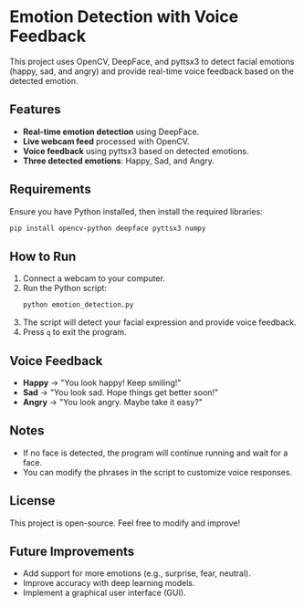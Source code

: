 # Emotion Detection with Voice Feedback

This project uses OpenCV, DeepFace, and pyttsx3 to detect facial emotions (happy, sad, and angry) and provide real-time voice feedback based on the detected emotion.

## Features
- **Real-time emotion detection** using DeepFace.
- **Live webcam feed** processed with OpenCV.
- **Voice feedback** using pyttsx3 based on detected emotions.
- **Three detected emotions**: Happy, Sad, and Angry.

## Requirements
Ensure you have Python installed, then install the required libraries:
```sh
pip install opencv-python deepface pyttsx3 numpy
```

## How to Run
1. Connect a webcam to your computer.
2. Run the Python script:
   ```sh
   python emotion_detection.py
   ```
3. The script will detect your facial expression and provide voice feedback.
4. Press `q` to exit the program.

## Voice Feedback
- **Happy** → "You look happy! Keep smiling!"
- **Sad** → "You look sad. Hope things get better soon!"
- **Angry** → "You look angry. Maybe take it easy?"

## Notes
- If no face is detected, the program will continue running and wait for a face.
- You can modify the phrases in the script to customize voice responses.

## License
This project is open-source. Feel free to modify and improve!

## Future Improvements
- Add support for more emotions (e.g., surprise, fear, neutral).
- Improve accuracy with deep learning models.
- Implement a graphical user interface (GUI).

